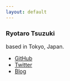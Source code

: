 ```yaml
---
layout: default
---
```

### Ryotaro Tsuzuki
based in Tokyo, Japan.  

- [GitHub](https://github.com/unirt)
- [Twitter](https://twitter.com/_unirt)
- [Blog](https://unirt.hatenablog.com/)
